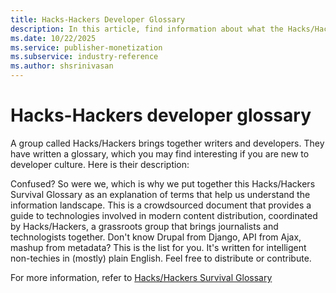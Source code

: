 ```yaml
---
title: Hacks-Hackers Developer Glossary
description: In this article, find information about what the Hacks/Hackers Survival Glossary is and how it is helpful.
ms.date: 10/22/2025
ms.service: publisher-monetization
ms.subservice: industry-reference
ms.author: shsrinivasan
---
```


# Hacks-Hackers developer glossary

A group called Hacks/Hackers brings together writers and developers. They have written a glossary, which you may find interesting if you are new to developer culture. Here is their description:

Confused? So were we, which is why we put together this Hacks/Hackers Survival Glossary as an explanation of terms that help us understand the information landscape. This is a crowdsourced document that provides a guide to technologies involved in modern content distribution, coordinated by Hacks/Hackers, a grassroots group that brings journalists and technologists together. Don't know Drupal from Django, API from Ajax, mashup from metadata? This is the list for you. It's written for intelligent non-techies in (mostly) plain English. Feel free to distribute or contribute.

For more information, refer to [Hacks/Hackers Survival Glossary](https://digitalscholarship.unlv.edu/cgi/viewcontent.cgi?article=1124&context=lib_articles)

